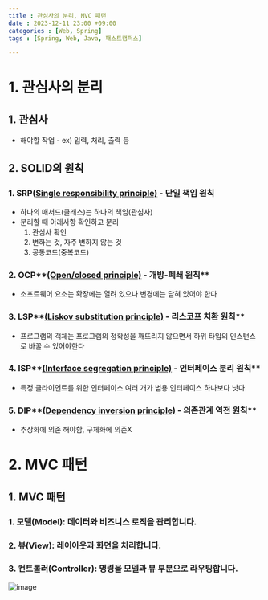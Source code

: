 ```yaml
---
title : 관심사의 분리, MVC 패턴
date : 2023-12-11 23:00 +09:00
categories : [Web, Spring]
tags : [Spring, Web, Java, 패스트캠퍼스]

---
```


# 1. 관심사의 분리

## 1. 관심사

- 해야할 작업 - ex) 입력, 처리, 출력 등

## 2. SOLID의 원칙

### 1. SRP(**[Single responsibility principle)](https://ko.wikipedia.org/wiki/%EB%8B%A8%EC%9D%BC_%EC%B1%85%EC%9E%84_%EC%9B%90%EC%B9%99)** - 단일 책임 원칙

- 하나의 매서드(클래스)는 하나의 책임(관심사)
- 분리할 때 아래사항 확인하고 분리
    1. 관심사 확인
    2. 변하는 것, 자주 변하지 않는 것
    3. 공통코드(중복코드) 

### 2. OCP**[(Open/closed principle)](https://ko.wikipedia.org/wiki/%EA%B0%9C%EB%B0%A9-%ED%8F%90%EC%87%84_%EC%9B%90%EC%B9%99) - 개방-폐쇄 원칙**

- 소프트웨어 요소는 확장에는 열려 있으나 변경에는 닫혀 있어야 한다

### 3. LSP**[(Liskov substitution principle)](https://ko.wikipedia.org/wiki/%EB%A6%AC%EC%8A%A4%EC%BD%94%ED%94%84_%EC%B9%98%ED%99%98_%EC%9B%90%EC%B9%99) - 리스코프 치환 원칙**

- 프로그램의 객체는 프로그램의 정확성을 깨뜨리지 않으면서 하위 타입의 인스턴스로 바꿀 수 있어야한다

### 4. ISP**[(Interface segregation principle)](https://ko.wikipedia.org/wiki/%EC%9D%B8%ED%84%B0%ED%8E%98%EC%9D%B4%EC%8A%A4_%EB%B6%84%EB%A6%AC_%EC%9B%90%EC%B9%99) - 인터페이스 분리 원칙**

- 특정 클라이언트를 위한 인터페이스 여러 개가 범용 인터페이스 하나보다 낫다

### 5. DIP**[(Dependency inversion principle)](https://ko.wikipedia.org/wiki/%EC%9D%98%EC%A1%B4%EA%B4%80%EA%B3%84_%EC%97%AD%EC%A0%84_%EC%9B%90%EC%B9%99) - 의존관계 역전 원칙**

- 추상화에 의존 해야함, 구체화에 의존X

# 2. MVC 패턴

## 1. MVC 패턴

### 1. 모델(Model): 데이터와 비즈니스 로직을 관리합니다.

### 2. 뷰(View): 레이아웃과 화면을 처리합니다.

### 3. 컨트롤러(Controller): 명령을 모델과 뷰 부분으로 라우팅합니다.

![image](https://github.com/mini0-0/mini0-0.github.io/assets/63296983/2e2eb28d-ccd6-496f-aeaf-3add7b5b78e6)

